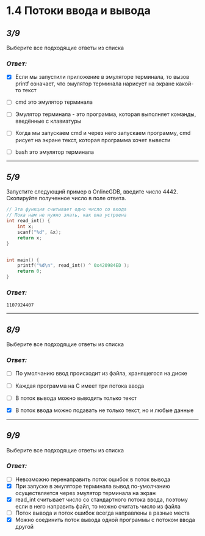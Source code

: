 # 1.4 Потоки ввода и вывода


## _3/9_

Выберите все подходящие ответы из списка

### ___Ответ:___

- [x] Если мы запустили приложение в эмуляторе терминала, то вызов printf означает, что эмулятор терминала нарисует на экране какой-то текст
- [ ] cmd это эмулятор терминала
- [ ] Эмулятор терминала - это программа, которая выполняет команды, введённые с клавиатуры
- [ ] Когда мы запускаем cmd и через него запускаем программу, cmd рисует на экране текст, которая программа хочет вывести
- [ ] bash это эмулятор терминала


---

## _5/9_

Запустите следующий пример в OnlineGDB, введите число 4442. Скопируйте полученное число в поле ответа.

```c
// Эта функция считывает одно число со входа
// Пока нам не нужно знать, как она устроена
int read_int() {
    int x;
    scanf("%d", &x);
    return x;
}


int main() {
    printf("%d\n", read_int() ^ 0x420984ED );
    return 0;
}
```

### ___Ответ:___
```
1107924407
```


---

## _8/9_

Выберите все подходящие ответы из списка

### ___Ответ:___

- [ ] По умолчанию ввод происходит из файла, хранящегося на диске
- [ ] Каждая программа на C имеет три потока ввода
- [ ] В поток вывода можно выводить только текст
- [x] В поток ввода можно подавать не только текст, но и любые данные



---

## _9/9_

Выберите все подходящие ответы из списка

### ___Ответ:___
- [ ] Невозможно перенаправить поток ошибок в поток вывода 
- [x] При запуске в эмуляторе терминала вывод по-умолчанию осуществляется через эмулятор терминала на экран
- [x] read_int считывает число со стандартного потока ввода, поэтому если в него направить файл, то можно считать число из файла
- [ ] Поток вывода и поток ошибок всегда направлены в разные места
- [x] Можно соединить поток вывода одной программы с потоком ввода другой
